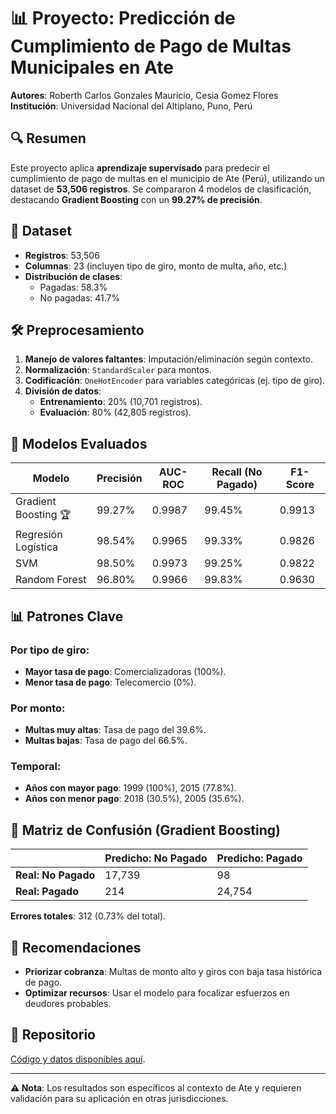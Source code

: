 # 📊 Proyecto: Predicción de Cumplimiento de Pago de Multas Municipales en Ate

**Autores**: Roberth Carlos Gonzales Mauricio, Cesia Gomez Flores  
**Institución**: Universidad Nacional del Altiplano, Puno, Perú  

## 🔍 Resumen
Este proyecto aplica **aprendizaje supervisado** para predecir el cumplimiento de pago de multas en el municipio de Ate (Perú), utilizando un dataset de **53,506 registros**. Se compararon 4 modelos de clasificación, destacando **Gradient Boosting** con un **99.27% de precisión**.

## 📂 Dataset
- **Registros**: 53,506  
- **Columnas**: 23 (incluyen tipo de giro, monto de multa, año, etc.)  
- **Distribución de clases**:  
  - Pagadas: 58.3%  
  - No pagadas: 41.7%  

## 🛠️ Preprocesamiento
1. **Manejo de valores faltantes**: Imputación/eliminación según contexto.  
2. **Normalización**: `StandardScaler` para montos.  
3. **Codificación**: `OneHotEncoder` para variables categóricas (ej. tipo de giro).  
4. **División de datos**:  
   - **Entrenamiento**: 20% (10,701 registros).  
   - **Evaluación**: 80% (42,805 registros).  

## 🤖 Modelos Evaluados
| Modelo               | Precisión | AUC-ROC | Recall (No Pagado) | F1-Score |
|----------------------|-----------|---------|--------------------|----------|
| Gradient Boosting 🏆 | 99.27%    | 0.9987  | 99.45%             | 0.9913   |
| Regresión Logística  | 98.54%    | 0.9965  | 99.33%             | 0.9826   |
| SVM                  | 98.50%    | 0.9973  | 99.25%             | 0.9822   |
| Random Forest        | 96.80%    | 0.9966  | 99.83%             | 0.9630   |

## 📊 Patrones Clave
### Por tipo de giro:
- **Mayor tasa de pago**: Comercializadoras (100%).  
- **Menor tasa de pago**: Telecomercio (0%).  

### Por monto:
- **Multas muy altas**: Tasa de pago del 39.6%.  
- **Multas bajas**: Tasa de pago del 66.5%.  

### Temporal:
- **Años con mayor pago**: 1999 (100%), 2015 (77.8%).  
- **Años con menor pago**: 2018 (30.5%), 2005 (35.6%).  

## 📌 Matriz de Confusión (Gradient Boosting)
|                     | Predicho: No Pagado | Predicho: Pagado |
|---------------------|---------------------|------------------|
| **Real: No Pagado** | 17,739              | 98               |
| **Real: Pagado**    | 214                 | 24,754           |

**Errores totales**: 312 (0.73% del total).  

## 🚀 Recomendaciones
- **Priorizar cobranza**: Multas de monto alto y giros con baja tasa histórica de pago.  
- **Optimizar recursos**: Usar el modelo para focalizar esfuerzos en deudores probables.  

## 📂 Repositorio
[Código y datos disponibles aquí](https://github.com/robert1357/aprendizaje-supervisado).  

---
**⚠️ Nota**: Los resultados son específicos al contexto de Ate y requieren validación para su aplicación en otras jurisdicciones.  
